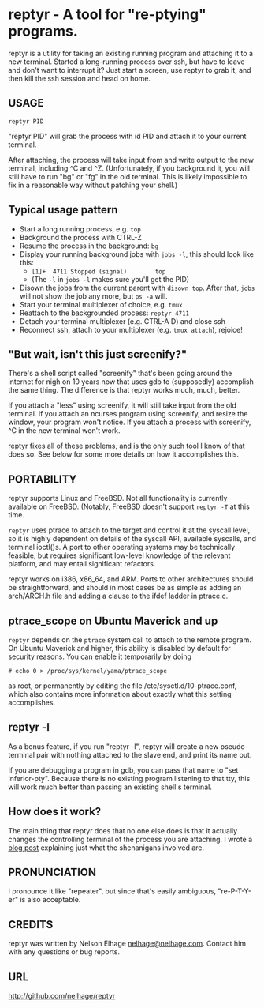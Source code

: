 reptyr - A tool for "re-ptying" programs.
=========================================

reptyr is a utility for taking an existing running program and
attaching it to a new terminal. Started a long-running process over
ssh, but have to leave and don't want to interrupt it? Just start a
screen, use reptyr to grab it, and then kill the ssh session and head
on home.

USAGE
-----

    reptyr PID

"reptyr PID" will grab the process with id PID and attach it to your
current terminal.

After attaching, the process will take input from and write output to
the new terminal, including ^C and ^Z. (Unfortunately, if you
background it, you will still have to run "bg" or "fg" in the old
terminal. This is likely impossible to fix in a reasonable way without
patching your shell.)

Typical usage pattern
---------------------

* Start a long running process, e.g. `top`
* Background the process with CTRL-Z
* Resume the process in the background: `bg`
* Display your running background jobs with `jobs -l`, this should look like this:
  * `[1]+  4711 Stopped (signal)        top`
  * (The `-l` in `jobs -l` makes sure you'll get the PID)
* Disown the jobs from the current parent with `disown top`. After that, `jobs` will not show the job any more, but `ps -a` will.
* Start your terminal multiplexer of choice, e.g. `tmux`
* Reattach to the backgrounded process: `reptyr 4711`
* Detach your terminal multiplexer (e.g. CTRL-A D) and close ssh
* Reconnect ssh, attach to your multiplexer (e.g. `tmux attach`), rejoice!

"But wait, isn't this just screenify?"
--------------------------------------

There's a shell script called "screenify" that's been going around the
internet for nigh on 10 years now that uses gdb to (supposedly)
accomplish the same thing. The difference is that reptyr works much,
much, better.

If you attach a "less" using screenify, it will still take input from
the old terminal. If you attach an ncurses program using screenify,
and resize the window, your program won't notice. If you attach a
process with screenify, ^C in the new terminal won't work.

reptyr fixes all of these problems, and is the only such tool I know
of that does so. See below for some more details on how it
accomplishes this.

PORTABILITY
-----------

reptyr supports Linux and FreeBSD. Not all functionality is currently
available on FreeBSD. (Notably, FreeBSD doesn't support `reptyr -T` at
this time.

`reptyr` uses ptrace to attach to the target and control it at the
syscall level, so it is highly dependent on details of the syscall
API, available syscalls, and terminal ioctl()s. A port to other
operating systems may be technically feasible, but requires
significant low-level knowledge of the relevant platform, and may
entail significant refactors.

reptyr works on i386, x86_64, and ARM. Ports to other architectures should be
straightforward, and should in most cases be as simple as adding an arch/ARCH.h
file and adding a clause to the ifdef ladder in ptrace.c.

ptrace_scope on Ubuntu Maverick and up
--------------------------------------

`reptyr` depends on the `ptrace` system call to attach to the remote program. On
Ubuntu Maverick and higher, this ability is disabled by default for security
reasons. You can enable it temporarily by doing

    # echo 0 > /proc/sys/kernel/yama/ptrace_scope

as root, or permanently by editing the file /etc/sysctl.d/10-ptrace.conf, which
also contains more information about exactly what this setting accomplishes.

reptyr -l
---------

As a bonus feature, if you run "reptyr -l", reptyr will create a new
pseudo-terminal pair with nothing attached to the slave end, and print
its name out.

If you are debugging a program in gdb, you can pass that name to "set
inferior-pty". Because there is no existing program listening to that
tty, this will work much better than passing an existing shell's
terminal.

How does it work?
-----------------

The main thing that reptyr does that no one else does is that it
actually changes the controlling terminal of the process you are
attaching. I wrote a
[blog post](https://blog.nelhage.com/2011/02/changing-ctty/)
explaining just what the shenanigans involved are.

PRONUNCIATION
-------------

I pronounce it like "repeater", but since that's easily ambiguous,
"re-P-T-Y-er" is also acceptable.


CREDITS
-------
reptyr was written by Nelson Elhage <nelhage@nelhage.com>. Contact him
with any questions or bug reports.

URL
---
http://github.com/nelhage/reptyr
